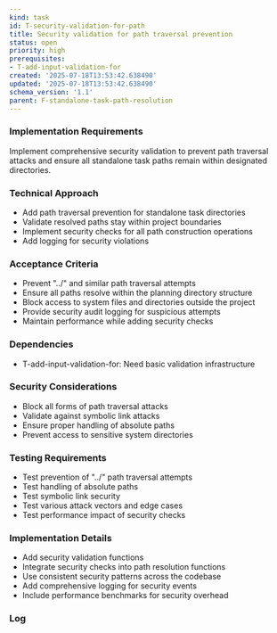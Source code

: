 ```yaml
---
kind: task
id: T-security-validation-for-path
title: Security validation for path traversal prevention
status: open
priority: high
prerequisites:
- T-add-input-validation-for
created: '2025-07-18T13:53:42.638490'
updated: '2025-07-18T13:53:42.638490'
schema_version: '1.1'
parent: F-standalone-task-path-resolution
---
```

### Implementation Requirements
Implement comprehensive security validation to prevent path traversal attacks and ensure all standalone task paths remain within designated directories.

### Technical Approach
- Add path traversal prevention for standalone task directories
- Validate resolved paths stay within project boundaries
- Implement security checks for all path construction operations
- Add logging for security violations

### Acceptance Criteria
- Prevent "../" and similar path traversal attempts
- Ensure all paths resolve within the planning directory structure
- Block access to system files and directories outside the project
- Provide security audit logging for suspicious attempts
- Maintain performance while adding security checks

### Dependencies
- T-add-input-validation-for: Need basic validation infrastructure

### Security Considerations
- Block all forms of path traversal attacks
- Validate against symbolic link attacks
- Ensure proper handling of absolute paths
- Prevent access to sensitive system directories

### Testing Requirements
- Test prevention of "../" path traversal attempts
- Test handling of absolute paths
- Test symbolic link security
- Test various attack vectors and edge cases
- Test performance impact of security checks

### Implementation Details
- Add security validation functions
- Integrate security checks into path resolution functions
- Use consistent security patterns across the codebase
- Add comprehensive logging for security events
- Include performance benchmarks for security overhead

### Log

